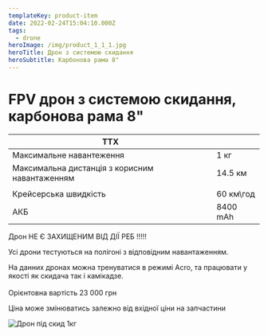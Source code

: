 ```yaml
---
templateKey: product-item
date: 2022-02-24T15:04:10.000Z
tags:
  - drone
heroImage: /img/product_1_1_1.jpg
heroTitle: Дрон з системою скидання
heroSubtitle: Карбонова рама 8"
---
```

# FPV дрон з системою скидання, карбонова рама 8"

| ТТХ                                            |           |
| ---------------------------------------------- | --------- |
| Максимальне навантеження                       | 1 кг      |
| Максимальна дистанція з корисним навантаженням | 14.5 км   |
|                                                |           |
| Крейсерська швидкість                          | 60 км\год |
| АКБ                                            | 8400 mAh  |

Дрон НЕ Є ЗАХИЩЕНИМ ВІД ДІЇ РЕБ !!!!!

Усі дрони тестуються на полігоні з відповідним навантаженням.

На данних дронах можна тренуватися в режимі Acro, та працювати у якості як скидача так і камікадзе.\
\
Орієнтовна вартість 23 000 грн

Ціна може змінюватись залежно від вхідної ціни на запчастини

![Дрон під скид 1кг](/img/product_1_1_1.jpg)